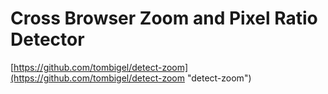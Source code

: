 Cross Browser Zoom and Pixel Ratio Detector
======

[https://github.com/tombigel/detect-zoom](https://github.com/tombigel/detect-zoom "detect-zoom")

